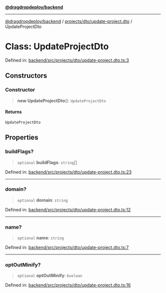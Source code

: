 [**@dragdropdeploy/backend**](../../../../README.md)

***

[@dragdropdeploy/backend](../../../../README.md) / [projects/dto/update-project.dto](../README.md) / UpdateProjectDto

# Class: UpdateProjectDto

Defined in: [backend/src/projects/dto/update-project.dto.ts:3](https://github.com/TomKonig/DragDropDeploy/blob/34bfcba72927c691f3e74d05ff86899c58e78bdc/backend/src/projects/dto/update-project.dto.ts#L3)

## Constructors

### Constructor

> **new UpdateProjectDto**(): `UpdateProjectDto`

#### Returns

`UpdateProjectDto`

## Properties

### buildFlags?

> `optional` **buildFlags**: `string`[]

Defined in: [backend/src/projects/dto/update-project.dto.ts:23](https://github.com/TomKonig/DragDropDeploy/blob/34bfcba72927c691f3e74d05ff86899c58e78bdc/backend/src/projects/dto/update-project.dto.ts#L23)

***

### domain?

> `optional` **domain**: `string`

Defined in: [backend/src/projects/dto/update-project.dto.ts:12](https://github.com/TomKonig/DragDropDeploy/blob/34bfcba72927c691f3e74d05ff86899c58e78bdc/backend/src/projects/dto/update-project.dto.ts#L12)

***

### name?

> `optional` **name**: `string`

Defined in: [backend/src/projects/dto/update-project.dto.ts:7](https://github.com/TomKonig/DragDropDeploy/blob/34bfcba72927c691f3e74d05ff86899c58e78bdc/backend/src/projects/dto/update-project.dto.ts#L7)

***

### optOutMinify?

> `optional` **optOutMinify**: `boolean`

Defined in: [backend/src/projects/dto/update-project.dto.ts:16](https://github.com/TomKonig/DragDropDeploy/blob/34bfcba72927c691f3e74d05ff86899c58e78bdc/backend/src/projects/dto/update-project.dto.ts#L16)
